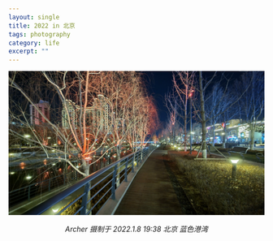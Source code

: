 ```yaml
---
layout: single
title: 2022 in 北京
tags: photography
category: life
excerpt: ""
---
```


![](/assets/blog-images/2022-01-20/20220108_193853.jpg)

<p style="text-align: center;font-style: italic;">Archer 摄制于 2022.1.8 19:38 北京 蓝色港湾 </p>

<!-- more -->
